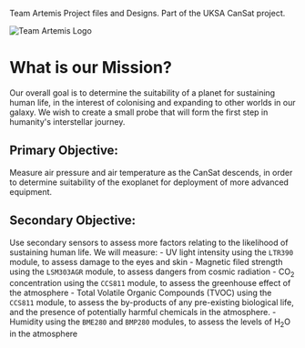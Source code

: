 Team Artemis Project files and Designs.
Part of the UKSA CanSat project.

![Team Artemis Logo](https://github.com/TinglyPants/CanSat-Can/blob/main/Resources/Artemis_W_A.png)

# What is our Mission?
Our overall goal is to determine the suitability of a planet for sustaining human life, in the interest of colonising and expanding to other worlds in our galaxy. We wish to create a small probe that will form the first step in humanity's interstellar journey.

## Primary Objective:
Measure air pressure and air temperature as the CanSat descends, in order to determine suitability of the exoplanet for deployment of more advanced equipment.

## Secondary Objective:
Use secondary sensors to assess more factors relating to the likelihood of sustaining human life.
We will measure:
    - UV light intensity using the `LTR390` module, to assess damage to the eyes and skin
    - Magnetic filed strength using the `LSM303AGR` module, to assess dangers from cosmic radiation
    - CO<sub>2</sub> concentration using the `CCS811` module, to assess the greenhouse effect of the atmosphere
    - Total Volatile Organic Compounds (TVOC) using the `CCS811` module, to assess the by-products of any pre-existing biological life, and the presence of potentially harmful chemicals in the atmosphere.
    - Humidity using the `BME280` and `BMP280` modules, to assess the levels of H<sub>2</sub>O in the atmosphere